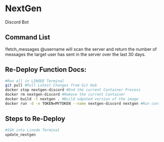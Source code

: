 # NextGen
Discord Bot
## Command List
!fetch_messages @username will scan the server and return the number of messages the target user has sent in the server over the last 30 days.


## Re-Deploy Function Docs:

```sh
#Run all in LINODE Terminal
git pull #Pull Latest Changes from Git Hub
docker stop nextgen-discord #End the current Container Process
docker rm nextgen-discord #Remove the current Container
docker build -t nextgen . #Build udpated version of the image
docker run -d -e TOKEN=MYTOKEN --name nextgen-discord nextgen #Run container with latest image
```
## Steps to Re-Deploy

```sh
#SSH into Linode Terminal
update_nextgen
```
